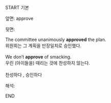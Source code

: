 START
기본

앞면:
approve


뒷면:
<div>The committee unanimously <b>approved</b> the plan. </div><div>위원회는 그 계획을 만장일치로 승인했다.<br><br><div>We don’t <strong>approve</strong> of smacking.</div><div><div>우린 (아이들을) 때리는 것에 찬성하지 않는다.<br><br>찬성하다 , 승인하다</div></div></div>


해석:

END